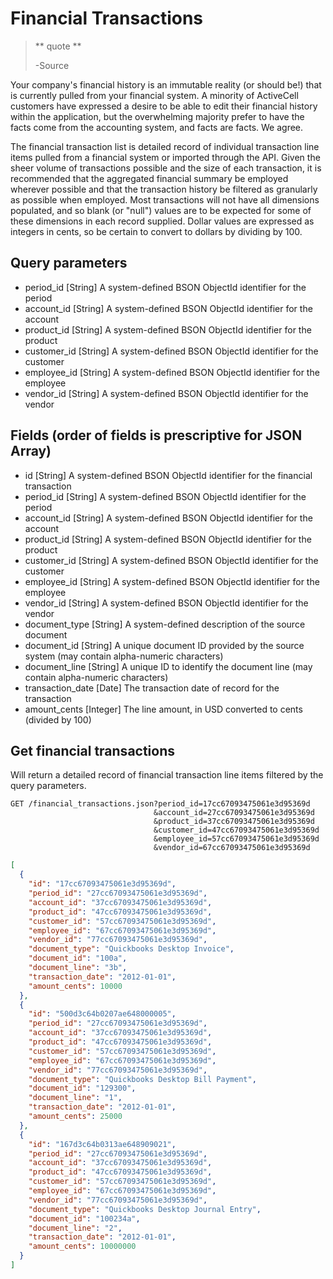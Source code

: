 Financial Transactions
======================

> ** quote **
>
> -Source

Your company's financial history is an immutable reality (or should be!) that is currently pulled from your financial system. A minority of ActiveCell customers have expressed a desire to be able to edit their financial history within the application, but the overwhelming majority prefer to have the facts come from the accounting system, and facts are facts. We agree.

The financial transaction list is detailed record of individual transaction line items pulled from a financial system or imported through the API. Given the sheer volume of transactions possible and the size of each transaction, it is recommended that the aggregated financial summary be employed wherever possible and that the transaction history be filtered as granularly as possible when employed. Most transactions will not have all dimensions populated, and so blank (or "null") values are to be expected for some of these dimensions in each record supplied. Dollar values are expressed as integers in cents, so be certain to convert to dollars by dividing by 100.


Query parameters
----------------
* period_id [String] A system-defined BSON ObjectId identifier for the period
* account_id [String] A system-defined BSON ObjectId identifier for the account
* product_id [String] A system-defined BSON ObjectId identifier for the product
* customer_id [String] A system-defined BSON ObjectId identifier for the customer
* employee_id [String] A system-defined BSON ObjectId identifier for the employee
* vendor_id [String] A system-defined BSON ObjectId identifier for the vendor


Fields (order of fields is prescriptive for JSON Array)
-------------------------------------------------------

* id [String] A system-defined BSON ObjectId identifier for the financial transaction
* period_id [String] A system-defined BSON ObjectId identifier for the period
* account_id [String] A system-defined BSON ObjectId identifier for the account
* product_id [String] A system-defined BSON ObjectId identifier for the product
* customer_id [String] A system-defined BSON ObjectId identifier for the customer
* employee_id [String] A system-defined BSON ObjectId identifier for the employee
* vendor_id [String] A system-defined BSON ObjectId identifier for the vendor
* document_type [String] A system-defined description of the source document
* document_id [String] A unique document ID provided by the source system (may contain alpha-numeric characters)
* document_line [String] A unique ID to identify the document line (may contain alpha-numeric characters)
* transaction_date [Date] The transaction date of record for the transaction
* amount_cents [Integer] The line amount, in USD converted to cents (divided by 100)


Get financial transactions
---------------------

Will return a detailed record of financial transaction line items filtered by the query parameters.

```
GET /financial_transactions.json?period_id=17cc67093475061e3d95369d
                                &account_id=27cc67093475061e3d95369d
                                &product_id=37cc67093475061e3d95369d
                                &customer_id=47cc67093475061e3d95369d
                                &employee_id=57cc67093475061e3d95369d
                                &vendor_id=67cc67093475061e3d95369d
``` 

```json
[
  {
    "id": "17cc67093475061e3d95369d",
    "period_id": "27cc67093475061e3d95369d",
    "account_id": "37cc67093475061e3d95369d",
    "product_id": "47cc67093475061e3d95369d",
    "customer_id": "57cc67093475061e3d95369d",
    "employee_id": "67cc67093475061e3d95369d",
    "vendor_id": "77cc67093475061e3d95369d",
    "document_type": "Quickbooks Desktop Invoice",
    "document_id": "100a",
    "document_line": "3b",
    "transaction_date": "2012-01-01",
    "amount_cents": 10000
  },
  {
    "id": "500d3c64b0207ae648000005",
    "period_id": "27cc67093475061e3d95369d",
    "account_id": "37cc67093475061e3d95369d",
    "product_id": "47cc67093475061e3d95369d",
    "customer_id": "57cc67093475061e3d95369d",
    "employee_id": "67cc67093475061e3d95369d",
    "vendor_id": "77cc67093475061e3d95369d",
    "document_type": "Quickbooks Desktop Bill Payment",
    "document_id": "129300",
    "document_line": "1",
    "transaction_date": "2012-01-01",
    "amount_cents": 25000
  },
  {
    "id": "167d3c64b0313ae648909021",
    "period_id": "27cc67093475061e3d95369d",
    "account_id": "37cc67093475061e3d95369d",
    "product_id": "47cc67093475061e3d95369d",
    "customer_id": "57cc67093475061e3d95369d",
    "employee_id": "67cc67093475061e3d95369d",
    "vendor_id": "77cc67093475061e3d95369d",
    "document_type": "Quickbooks Desktop Journal Entry",
    "document_id": "100234a",
    "document_line": "2",
    "transaction_date": "2012-01-01",
    "amount_cents": 10000000
  }
]
```
